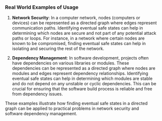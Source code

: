 ### Real World Examples of Usage

1. **Network Security**:
   In a computer network, nodes (computers or devices) can be represented as a directed graph where edges represent communication paths. Identifying eventual safe states can help in determining which nodes are secure and not part of any potential attack paths or loops. For instance, in a network where certain nodes are known to be compromised, finding eventual safe states can help in isolating and securing the rest of the network.

2. **Dependency Management**:
   In software development, projects often have dependencies on various libraries or modules. These dependencies can be represented as a directed graph where nodes are modules and edges represent dependency relationships. Identifying eventual safe states can help in determining which modules are stable and do not depend on any unstable or cyclic dependencies. This can be crucial for ensuring that the software build process is reliable and free from dependency issues.

These examples illustrate how finding eventual safe states in a directed graph can be applied to practical problems in network security and software dependency management.

